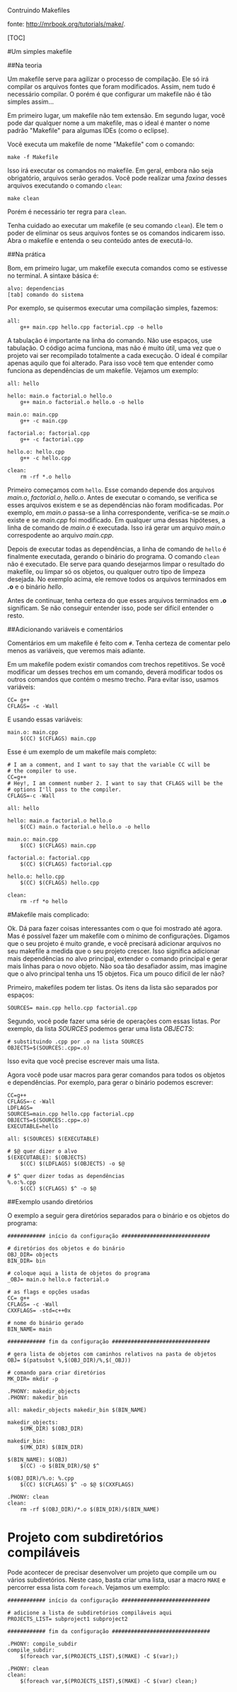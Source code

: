 Contruindo Makefiles

fonte: http://mrbook.org/tutorials/make/.

[TOC]

#Um simples makefile

##Na teoria

Um makefile serve para agilizar o processo de compilação. Ele só irá compilar os arquivos fontes que foram modificados. Assim, nem tudo é necessário compilar. O porém é que configurar um makefile não é tão simples assim...

Em primeiro lugar, um makefile não tem extensão. Em segundo lugar, você pode dar qualquer nome a um makefile, mas o ideal é manter o nome padrão "Makefile" para algumas IDEs (como o eclipse).

Você executa um makefile de nome "Makefile" com o comando:

```
make -f Makefile
```

Isso irá executar os comandos no makefile. Em geral, embora não seja obrigatório, arquivos serão gerados. Você pode realizar uma *faxina* desses arquivos executando o comando `clean`:

```
make clean
```

Porém é necessário ter regra para `clean`.

Tenha cuidado ao executar um makefile (e seu comando `clean`). Ele tem o poder de eliminar os seus arquivos fontes se os comandos indicarem isso. Abra o makefile e entenda o seu conteúdo antes de executá-lo.

##Na prática

Bom, em primeiro lugar, um makefile executa comandos como se estivesse no terminal. A sintaxe básica é:

```
alvo: dependencias
[tab] comando do sistema
```

Por exemplo, se quisermos executar uma compilação simples, fazemos:

```
all:
	g++ main.cpp hello.cpp factorial.cpp -o hello
```

A tabulação é importante na linha do comando. Não use espaços, use tabulação. O código acima funciona, mas não é muito útil, uma vez que o projeto vai ser recompilado totalmente a cada execução. O ideal é compilar apenas aquilo que foi alterado. Para isso você tem que entender como funciona as dependências de um makefile. Vejamos um exemplo:

```
all: hello

hello: main.o factorial.o hello.o
	g++ main.o factorial.o hello.o -o hello

main.o: main.cpp
	g++ -c main.cpp

factorial.o: factorial.cpp
	g++ -c factorial.cpp

hello.o: hello.cpp
	g++ -c hello.cpp

clean:
	rm -rf *.o hello
```

Primeiro começamos com `hello`. Esse comando depende dos arquivos *main.o*, *factorial.o*, *hello.o*. Antes de executar o comando, se verifica se esses arquivos existem e se as dependências não foram modificadas. Por exemplo, em *main.o* passa-se a linha correspondente, verifica-se se *main.o* existe e se *main.cpp* foi modificado. Em qualquer uma dessas hipóteses, a linha de comando de *main.o* é executada. Isso irá gerar um arquivo *main.o* correspodente ao arquivo *main.cpp*.

Depois de executar todas as dependências, a linha de comando de `hello` é finalmente executada, gerando o binário do programa. O comando `clean` não é executado. Ele serve para quando desejarmos limpar o resultado do makefile, ou limpar só os objetos, ou qualquer outro tipo de limpeza desejada. No exemplo acima, ele remove todos os arquivos terminados em **.o** e o binário *hello*.

Antes de continuar, tenha certeza do que esses arquivos terminados em **.o** significam. Se não conseguir entender isso, pode ser difícil entender o resto.

##Adicionando variáveis e comentários

Comentários em um makefile é feito com `#`. Tenha certeza de comentar pelo menos as variáveis, que veremos mais adiante.

Em um makefile podem existir comandos com trechos repetitivos. Se você modificar um desses trechos em um comando, deverá modificar todos os outros comandos que contém o mesmo trecho. Para evitar isso, usamos variáveis:

```
CC= g++
CFLAGS= -c -Wall
```

E usando essas variáveis:

```
main.o: main.cpp
	$(CC) $(CFLAGS) main.cpp
```

Esse é um exemplo de um makefile mais completo:

```
# I am a comment, and I want to say that the variable CC will be
# the compiler to use.
CC=g++
# Hey!, I am comment number 2. I want to say that CFLAGS will be the
# options I'll pass to the compiler.
CFLAGS=-c -Wall

all: hello

hello: main.o factorial.o hello.o
	$(CC) main.o factorial.o hello.o -o hello

main.o: main.cpp
	$(CC) $(CFLAGS) main.cpp

factorial.o: factorial.cpp
	$(CC) $(CFLAGS) factorial.cpp

hello.o: hello.cpp
	$(CC) $(CFLAGS) hello.cpp

clean:
	rm -rf *o hello
```

#Makefile mais complicado:

Ok. Dá para fazer coisas interessantes com o que foi mostrado até agora. Mas é possível fazer um makefile com o mínimo de configurações. Digamos que o seu projeto é muito grande, e você precisará adicionar arquivos no seu makefile a medida que o seu projeto crescer. Isso significa adicionar mais dependências no alvo principal, extender o comando principal e gerar mais linhas para o novo objeto. Não soa tão desafiador assim, mas imagine que o alvo principal tenha uns 15 objetos. Fica um pouco difícil de ler não?

Primeiro, makefiles podem ter listas. Os itens da lista são separados por espaços:

```
SOURCES= main.cpp hello.cpp factorial.cpp
```

Segundo, você pode fazer uma série de operações com essas listas. Por exemplo, da lista *SOURCES* podemos gerar uma lista *OBJECTS*:

```
# substituindo .cpp por .o na lista SOURCES
OBJECTS=$(SOURCES:.cpp=.o)
```

Isso evita que você precise escrever mais uma lista.

Agora você pode usar macros para gerar comandos para todos os objetos e dependências. Por exemplo, para gerar o binário podemos escrever:

```
CC=g++
CFLAGS=-c -Wall
LDFLAGS=
SOURCES=main.cpp hello.cpp factorial.cpp
OBJECTS=$(SOURCES:.cpp=.o)
EXECUTABLE=hello

all: $(SOURCES) $(EXECUTABLE)

# $@ quer dizer o alvo
$(EXECUTABLE): $(OBJECTS) 
	$(CC) $(LDFLAGS) $(OBJECTS) -o $@

# $^ quer dizer todas as dependências
%.o:%.cpp
	$(CC) $(CFLAGS) $^ -o $@
```

##Exemplo usando diretórios

O exemplo a seguir gera diretórios separados para o binário e os objetos do programa:

```
############ início da configuração ############################

# diretórios dos objetos e do binário
OBJ_DIR= objects
BIN_DIR= bin

# coloque aqui a lista de objetos do programa
_OBJ= main.o hello.o factorial.o

# as flags e opções usadas
CC= g++
CFLAGS= -c -Wall
CXXFLAGS= -std=c++0x

# nome do binário gerado
BIN_NAME= main

############ fim da configuração ###############################

# gera lista de objetos com caminhos relativos na pasta de objetos
OBJ= $(patsubst %,$(OBJ_DIR)/%,$(_OBJ))

# comando para criar diretórios
MK_DIR= mkdir -p

.PHONY: makedir_objects
.PHONY: makedir_bin

all: makedir_objects makedir_bin $(BIN_NAME)

makedir_objects:
	$(MK_DIR) $(OBJ_DIR)

makedir_bin:
	$(MK_DIR) $(BIN_DIR)

$(BIN_NAME): $(OBJ)
	$(CC) -o $(BIN_DIR)/$@ $^

$(OBJ_DIR)/%.o: %.cpp
	$(CC) $(CFLAGS) $^ -o $@ $(CXXFLAGS)

.PHONY: clean
clean:
	rm -rf $(OBJ_DIR)/*.o $(BIN_DIR)/$(BIN_NAME)
```

# Projeto com subdiretórios compiláveis

Pode acontecer de precisar desenvolver um projeto que compile um ou vários subdiretórios. Neste caso, basta criar uma lista, usar a macro `MAKE` e percorrer essa lista com `foreach`. Vejamos um exemplo:

```
############ início da configuração ############################

# adicione a lista de subdiretórios compiláveis aqui
PROJECTS_LIST= subproject1 subproject2

############ fim da configuração ###############################

.PHONY: compile_subdir
compile_subdir:
	$(foreach var,$(PROJECTS_LIST),$(MAKE) -C $(var);)

.PHONY: clean
clean:
	$(foreach var,$(PROJECTS_LIST),$(MAKE) -C $(var) clean;)
```
